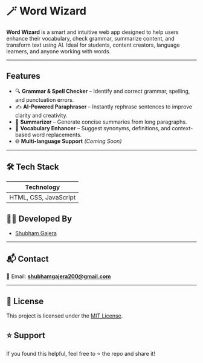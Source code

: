 
# 🪄 Word Wizard

**Word Wizard** is a smart and intuitive web app designed to help users enhance their vocabulary, check grammar, summarize content, and transform text using AI. Ideal for students, content creators, language learners, and anyone working with words.

---

##  Features

- 🔍 **Grammar & Spell Checker** – Identify and correct grammar, spelling, and punctuation errors.
- ✍️ **AI-Powered Paraphraser** – Instantly rephrase sentences to improve clarity and creativity.
- 🧠 **Summarizer** – Generate concise summaries from long paragraphs.
- 🧾 **Vocabulary Enhancer** – Suggest synonyms, definitions, and context-based word replacements.
- 🌐 **Multi-language Support** *(Coming Soon)*

---

## 🛠 Tech Stack

| Technology 
|------------|
 | HTML, CSS, JavaScript |



## 👨‍💻 Developed By

- [Shubham Gajera](https://www.linkedin.com/in/shubham-gajera-2135b8268)

---

## 📬 Contact

📧 Email: **shubhamgajera200@gmail.com**  

---

## 📜 License

This project is licensed under the [MIT License](LICENSE).


<!-- shubham -->
## ⭐️ Support
If you found this helpful, feel free to ⭐ the repo and share it!
